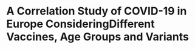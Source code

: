 # A Correlation Study of COVID-19 in Europe ConsideringDifferent Vaccines, Age Groups and Variants

